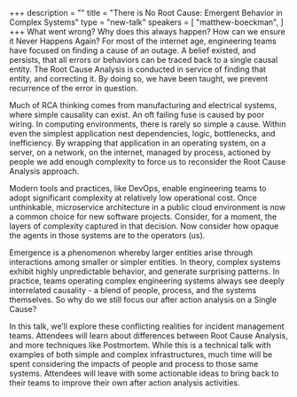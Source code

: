 +++
description = ""
title = "There is No Root Cause: Emergent Behavior in Complex Systems"
type = "new-talk"
speakers = [
        "matthew-boeckman",
]
+++
What went wrong? Why does this always happen? How can we ensure it Never Happens Again? For most of the internet age, engineering teams have focused on finding a cause of an outage. A belief existed, and persists, that all errors or behaviors can be traced back to a single causal entity. The Root Cause Analysis is conducted in service of finding that entity, and correcting it. By doing so, we have been taught, we prevent recurrence of the error in question.

Much of RCA thinking comes from manufacturing and electrical systems, where simple causality can exist. An oft failing fuse is caused by poor wiring. In computing environments, there is rarely so simple a cause. Within even the simplest application nest dependencies, logic, bottlenecks, and inefficiency. By wrapping that application in an operating system, on a server, on a network, on the internet, managed by process, actioned by people we add enough complexity to force us to reconsider the Root Cause Analysis approach.

Modern tools and practices, like DevOps, enable engineering teams to adopt significant complexity at relatively low operational cost. Once unthinkable, microservice architecture in a public cloud environment is now a common choice for new software projects. Consider, for a moment, the layers of complexity captured in that decision. Now consider how opaque the agents in those systems are to the operators (us).

Emergence is a phenomenon whereby larger entities arise through interactions among smaller or simpler entities. In theory, complex systems exhibit highly unpredictable behavior, and generate surprising patterns. In practice, teams operating complex engineering systems always see deeply interrelated causality - a blend of people, process, and the systems themselves. So why do we still focus our after action analysis on a Single Cause?

In this talk, we’ll explore these conflicting realities for incident management teams. Attendees will learn about differences between Root Cause Analysis, and more techniques like Postmortem. While this is a technical talk with examples of both simple and complex infrastructures, much time will be spent considering the impacts of people and process to those same systems. Attendees will leave with some actionable ideas to bring back to their teams to improve their own after action analysis activities.